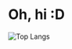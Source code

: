 # Oh, hi :D

![Top Langs](https://github-readme-stats.vercel.app/api/top-langs/?username=LunaticoWeeb&layout=compact&theme=dark&hide=makefile)



